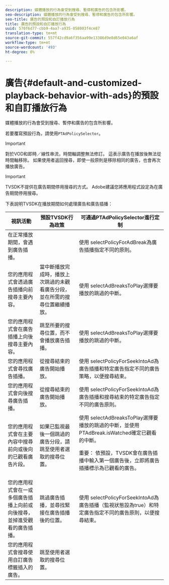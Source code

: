 ```yaml
---
description: 媒體播放的行為會受到搜尋、暫停和廣告的包含所影響。
seo-description: 媒體播放的行為會受到搜尋、暫停和廣告的包含所影響。
seo-title: 廣告的預設和自訂播放行為
title: 廣告的預設和自訂播放行為
uuid: 570f6d77-cbb9-4aa7-a935-058003f4ce87
translation-type: tm+mt
source-git-commit: 557f42cd9a6f356aa99e13386d9e8d65e043a6af
workflow-type: tm+mt
source-wordcount: '493'
ht-degree: 0%

---
```



# 廣告{#default-and-customized-playback-behavior-with-ads}的預設和自訂播放行為

媒體播放的行為會受到搜尋、暫停和廣告的包含所影響。

若要覆寫預設行為，請使用`PTAdPolicySelector`。

>[!IMPORTANT]
>
>對於VOD和即時／線性串流，時間軸調整無法修訂。 這表示廣告在播放後無法從時間軸移除。 如果使用者返回搜尋，即使一般原則是移除相同的廣告，也會再次播放廣告。

>[!IMPORTANT]
>
>TVSDK不提供在廣告期間停用搜尋的方式。 Adobe建議您將應用程式設定為在廣告期間停用搜尋。

下表說明TVSDK在播放期間如何處理廣告和廣告插播：

<table id="table_466538B1C2A646B89EB4F9AA111203BE"> 
 <thead> 
  <tr> 
   <th colname="col1" class="entry"><b>視訊活動</b></th> 
   <th colname="col2" class="entry"><b>預設TVSDK行為政策</b></th> 
   <th colname="col3" class="entry"><b>可通過PTAdPolicySelector進行定制</b></th>
  </tr>
 </thead>
 <tbody> 
  <tr> 
   <td colname="col1"> 在正常播放期間，會遇到廣告插播。 </td> 
   <td colname="col2"></td> 
   <td colname="col3">使用<span class="codeph"> selectPolicyForAdBreak</span>為廣告插播指定不同的原則。 </td> 
  </tr> 
  <tr> 
   <td colname="col1"> 您的應用程式會透過廣告插播向前搜尋主要內容。 </td> 
   <td colname="col2"> 當中斷播放完成時，播放上次跳過的未觀看廣告分段，並在所需的搜尋位置繼續播放。 </td> 
   <td colname="col3">使用<span class="codeph"> selectAdBreaksToPlay</span>選擇要播放的跳過的中斷。 </td> 
  </tr> 
  <tr> 
   <td colname="col1"> 您的應用程式會在廣告插播上向後搜尋主要內容。 </td> 
   <td colname="col2"> 跳至所要的搜尋位置，而不會播放廣告插播。 </td> 
   <td colname="col3">使用<span class="codeph"> selectAdBreaksToPlay</span>選擇要播放的跳過的中斷。                      </td> 
  </tr> 
  <tr> 
   <td colname="col1"> 您的應用程式會尋找廣告插播。 </td> 
   <td colname="col2"> 從搜尋結束的廣告開始播放。 </td> 
   <td colname="col3">使用<span class="codeph"> selectPolicyForSeekIntoAd</span>為廣告插播和特定廣告指定不同的廣告策略，以便搜尋結束。 </td> 
  </tr> 
  <tr> 
   <td colname="col1"> 您的應用程式會向後搜尋廣告插播。 </td> 
   <td colname="col2"> 從搜尋結束的廣告開始播放。 </td> 
   <td colname="col3">使用<span class="codeph"> selectPolicyForSeekIntoAd</span>為廣告插播和搜尋結束的特定廣告指定不同的廣告原則。 </td> 
  </tr> 
  <tr> 
   <td colname="col1"> 您的應用程式會在主要內容中搜尋前向或後向的已觀看廣告片段。 </td> 
   <td colname="col2"> 如果已監視最後一個跳過的廣告分段，請跳至使用者選取的搜尋位置。 </td> 
   <td colname="col3">使用<span class="codeph"> selectAdBreaksToPlay</span>選擇要播放的跳過的中斷，並使用<span class="codeph"> PTAdBreak.isWatched</span>確定已觀看的中斷。 <p> <p>重要： 依預設，TVSDK會在廣告插播中輸入第一個廣告後，立即將廣告插播標示為已觀看的廣告。 </p> </p> </td> 
  </tr> 
  <tr> 
   <td colname="col1"> 您的應用程式會在一或多個廣告插播上向前或向後搜尋，並掉進受觀看的廣告插播。 </td> 
   <td colname="col2"> 跳過廣告插播，並尋找緊接在廣告插播後的位置。 </td> 
   <td colname="col3">使用<span class="codeph"> selectPolicyForSeekIntoAd</span>為廣告插播（監視狀態設為true）和特定廣告指定不同的廣告原則，以便搜尋結束。 </td> 
  </tr> 
  <tr> 
   <td colname="col1"> 您的應用程式會搜尋使用自訂廣告標籤插入的廣告。 </td> 
   <td colname="col2"> 跳至使用者選取的搜尋位置。 </td> 
   <td colname="col3"></td> 
  </tr> 
 </tbody> 
</table>